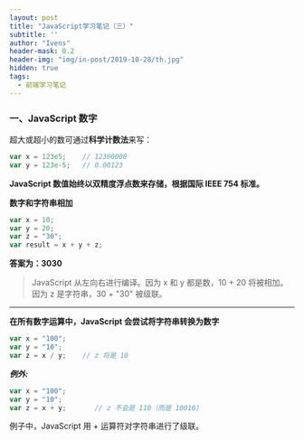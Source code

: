 ```yaml
---
layout: post
title: "JavaScript学习笔记（三）"
subtitle: ''
author: "Ivens"
header-mask: 0.2
header-img: "img/in-post/2019-10-28/th.jpg"
hidden: true
tags:
  - 前端学习笔记
---
```


### 一、JavaScript 数字

超大或超小的数可通过**科学计数法**来写：

```js
var x = 123e5;    // 12300000
var y = 123e-5;   // 0.00123
```

**JavaScript 数值始终以双精度浮点数来存储，根据国际 IEEE 754 标准。**

**数字和字符串相加**

```js
var x = 10;
var y = 20;
var z = "30";
var result = x + y + z;
```

**答案为：3030**

> JavaScript 从左向右进行编译。因为 x 和 y 都是数，10 + 20 将被相加。因为 z 是字符串，30 + "30" 被级联。
<hr>

**在所有数字运算中，JavaScript 会尝试将字符串转换为数字**
```js
var x = "100";
var y = "10";
var z = x / y;    // z 将是 10
```
***例外:***
```js
var x = "100";
var y = "10";
var z = x + y;       // z 不会是 110（而是 10010）
```
例子中，JavaScript 用 + 运算符对字符串进行了级联。

